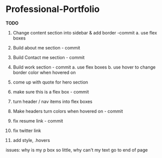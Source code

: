 # Professional-Portfolio

**TODO**

1. Change content section into sidebar & add border -commit
    a. use flex boxes
2. Build about me section - commit
3. Build Contact me section - commit


4. Build work section - commit
    a. use flex boxes
    b. use hover to change border color when hovered on 
5. come up with quote for hero section
6. make sure this is a flex box - commit
7. turn header / nav items into flex boxes
8. Make headers turn colors when hovered on - commit
9. fix resume link - commit
10. fix twitter link
11. add style, .hovers

issues:
    why is my p box so little, why can't my text go to end of page